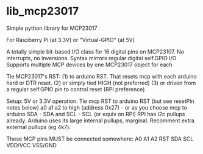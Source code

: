 lib_mcp23017
============

Simple python library for MCP23017

For Raspberry Pi (at 3.3V) or "Virtual-GPIO" (at 5V)

A totally simple bit-based I/O class for 16 digital pins on MCP23107. No interrupts, no inversions.
Syntax mirrors regular digital self.GPIO I/O
Supports multiple MCP devices by one MCP23017 object for each

Tie MCP23017's RST: (1) to arduino RST. That resets mcp with each arduino hard or DTR reset.
(2) or simply tied HIGH (not preferred)
(3) or driven from a regular self.GPIO pin to control reset (RPI preference)


Setup:
5V or 3.3V operation.
Tie mcp RST to arduino RST (but see resetPin notes below)
a0 a1 a2 to high (address 0x27) - or as you choose
mcp to arduino    SDA - SDA  and  SCL - SCL      (or equiv on RPI)
RPI has i2c pullups already.
Arduino uses its large internal pullups, marginal. Recomment extra external pullups (eg 4k7).

These MCP pins MUST be connected somewhere: A0 A1 A2 RST SDA SCL VDD/VCC VSS/GND
